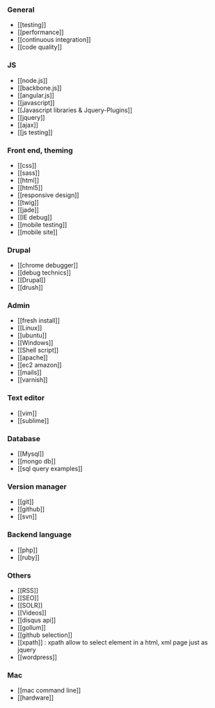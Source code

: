 ### General 
* [[testing]]
* [[performance]]
* [[continuous integration]]
* [[code quality]]   

### JS
* [[node.js]]
* [[backbone.js]]
* [[angular.js]]   
* [[javascript]]
* [[Javascript libraries & Jquery-Plugins]]
* [[jquery]]
* [[ajax]]
* [[js testing]]

### Front end, theming 
* [[css]]
* [[sass]]
* [[html]]
* [[html5]]
* [[responsive design]]
* [[twig]]
* [[jade]]
* [[IE debug]]
* [[mobile testing]] 
* [[mobile site]]

### Drupal
* [[chrome debugger]]
* [[debug technics]]
* [[Drupal]]
* [[drush]]

### Admin
* [[fresh install]]
* [[Linux]]
* [[ubuntu]]
* [[Windows]]
* [[Shell script]]
* [[apache]]
* [[ec2 amazon]]
* [[mails]]
* [[varnish]]

### Text editor
* [[vim]]
* [[sublime]]

### Database
* [[Mysql]]
* [[mongo db]]
* [[sql query examples]]

### Version manager
* [[git]]
* [[github]]
* [[svn]]

### Backend language
* [[php]]
* [[ruby]]

### Others
* [[RSS]]
* [[SEO]]
* [[SOLR]]
* [[Videos]]
* [[disqus api]]
* [[gollum]]
* [[github selection]]
* [[xpath]] : xpath allow to select element in a html, xml page just as jquery
* [[wordpress]]

### Mac
* [[mac command line]]
* [[hardware]]